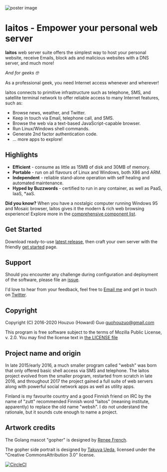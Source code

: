 <img src="https://raw.githubusercontent.com/HouzuoGuo/laitos/master/doc/cosmetic/20200825-poster.png" alt="poster image" />

# laitos - Empower your personal web server

**laitos** web server suite offers the simplest way to host your personal website, receive Emails, block ads and
malicious websites with a DNS server, and much more!

_And for geeks 🤓_

As a professional geek, you need Internet access whenever and wherever!

laitos connects to primitive infrastructure such as telephone, SMS, and satellite terminal network to offer reliable
access to many Internet features, such as:

- Browse news, weather, and Twitter.
- Keep in touch via Email, telephone call, and SMS.
- Browse the web via a text-based JavaScript-capable browser.
- Run Linux/Windows shell commands.
- Generate 2nd factor authentication code.
- ... more apps to explore!

## Highlights

- **Efficient** - consume as little as 15MB of disk and 30MB of memory.
- **Portable** - run on all flavours of Linux and Windows, both X86 and ARM.
- **Independent** - reliable stand-alone operation with self healing and automated maintenance.
- **Hyped by Buzzwords** - certified to run in any container, as well as PaaS, IaaS, \*aaS.

**Did you know?** When you have a nostalgic computer running Windows 95 and Mosaic browser, laitos gives it the modern & rich
web browsing experience! Explore more in the [comprehensive component list](https://github.com/HouzuoGuo/laitos/wiki/Component-list).

## Get Started
Download ready-to-use [latest release](https://github.com/HouzuoGuo/laitos/releases), then craft your own server with
the friendly [get started](https://github.com/HouzuoGuo/laitos/wiki/Get-started) page.

## Support
Should you encounter any challenge during configuration and deployment of the software, please file an [issue](https://github.com/HouzuoGuo/laitos/issues).

I'd love to hear from your feedback, feel free to [Email me](mailto:guohouzuo@gmail.com) and get in touch on [Twitter](https://twitter.com/hzguo).

## Copyright
Copyright (C) 2016-2020 Houzuo (Howard) Guo <guohouzuo@gmail.com>

This program is free software subject to the terms of Mozilla Public License, v. 2.0. You may find the license text in
[the LICENSE file](https://github.com/HouzuoGuo/laitos/blob/master/LICENSE)

## Project name and origin
In late 2015/early 2016, a much smaller program called "websh" was born that only offered basic shell access via SMS and
telephone. The laitos project evolved from the smaller program, restarted from scratch in late 2016, and throughout
2017 the project gained a full suite of web servers along with powerful social network apps as well as utility apps.

Finland is my favourite country and a good Finnish friend on IRC by the name of "zutt" recommended Finnish word "laitos"
(meaning institute, apparently) to replace the old name "websh". I do not understand the rationale, but it
sounds cute enough to name a project.

## Artwork credits
The Golang mascot "gopher" is designed by [Renee French](http://reneefrench.blogspot.com).

The gopher side portrait is designed by [Takuya Ueda](https://twitter.com/tenntenn), licensed under the "Creative
CommonsAttribution 3.0" license.

[![CircleCI](https://circleci.com/gh/HouzuoGuo/laitos.svg?style=svg)](https://circleci.com/gh/HouzuoGuo/laitos)
